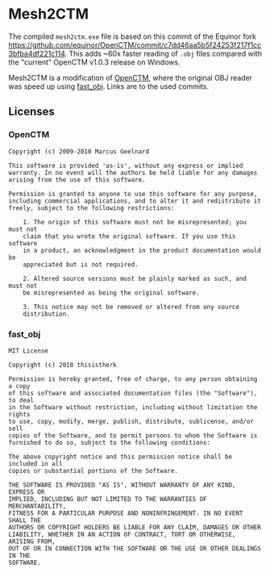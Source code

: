 # Mesh2CTM

The compiled `mesh2ctm.exe` file is based on this commit of the Equinor fork <https://github.com/equinor/OpenCTM/commit/c7dd46aa5b5f24253f217f1cc3bfba4df221c114>. This adds ~60x faster reading of `.obj` files compared with the "current" OpenCTM v1.0.3 release on Windows.

Mesh2CTM is a modification of [OpenCTM](https://github.com/Danny02/OpenCTM/tree/d8a213e5711259839cdad3779be3b855658a9b89), where the original OBJ reader was speed up using [fast_obj](https://github.com/thisistherk/fast_obj/tree/92551724cf800386952f94502e1454bf7e37ae32). Links are to the used commits.

## Licenses

### OpenCTM

```text
Copyright (c) 2009-2010 Marcus Geelnard

This software is provided 'as-is', without any express or implied
warranty. In no event will the authors be held liable for any damages
arising from the use of this software.

Permission is granted to anyone to use this software for any purpose,
including commercial applications, and to alter it and redistribute it
freely, subject to the following restrictions:

    1. The origin of this software must not be misrepresented; you must not
    claim that you wrote the original software. If you use this software
    in a product, an acknowledgment in the product documentation would be
    appreciated but is not required.

    2. Altered source versions must be plainly marked as such, and must not
    be misrepresented as being the original software.

    3. This notice may not be removed or altered from any source
    distribution.
```

### fast_obj

```text
MIT License

Copyright (c) 2018 thisistherk

Permission is hereby granted, free of charge, to any person obtaining a copy
of this software and associated documentation files (the "Software"), to deal
in the Software without restriction, including without limitation the rights
to use, copy, modify, merge, publish, distribute, sublicense, and/or sell
copies of the Software, and to permit persons to whom the Software is
furnished to do so, subject to the following conditions:

The above copyright notice and this permission notice shall be included in all
copies or substantial portions of the Software.

THE SOFTWARE IS PROVIDED "AS IS", WITHOUT WARRANTY OF ANY KIND, EXPRESS OR
IMPLIED, INCLUDING BUT NOT LIMITED TO THE WARRANTIES OF MERCHANTABILITY,
FITNESS FOR A PARTICULAR PURPOSE AND NONINFRINGEMENT. IN NO EVENT SHALL THE
AUTHORS OR COPYRIGHT HOLDERS BE LIABLE FOR ANY CLAIM, DAMAGES OR OTHER
LIABILITY, WHETHER IN AN ACTION OF CONTRACT, TORT OR OTHERWISE, ARISING FROM,
OUT OF OR IN CONNECTION WITH THE SOFTWARE OR THE USE OR OTHER DEALINGS IN THE
SOFTWARE.
```
